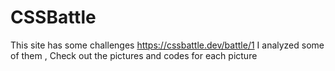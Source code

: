 # CSSBattle
This site has some challenges
https://cssbattle.dev/battle/1
I analyzed some of them , Check out the pictures and codes for each picture
